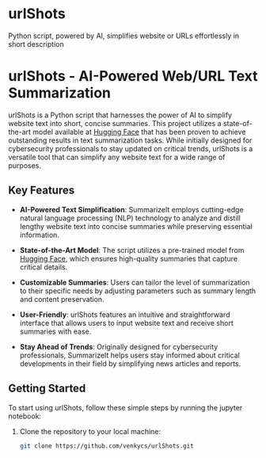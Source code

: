 # urlShots
Python script, powered by AI, simplifies website or URLs effortlessly in short description

# urlShots - AI-Powered Web/URL Text Summarization

urlShots is a Python script that harnesses the power of AI to simplify website text into short, concise summaries. This project utilizes a state-of-the-art model available at [Hugging Face](https://huggingface.co/venkycs/securityShots) that has been proven to achieve outstanding results in text summarization tasks. While initially designed for cybersecurity professionals to stay updated on critical trends, urlShots is a versatile tool that can simplify any website text for a wide range of purposes.

## Key Features

- **AI-Powered Text Simplification**: SummarizeIt employs cutting-edge natural language processing (NLP) technology to analyze and distill lengthy website text into concise summaries while preserving essential information.

- **State-of-the-Art Model**: The script utilizes a pre-trained model from [Hugging Face](https://huggingface.co/venkycs/securityShots), which ensures high-quality summaries that capture critical details.

- **Customizable Summaries**: Users can tailor the level of summarization to their specific needs by adjusting parameters such as summary length and content preservation.

- **User-Friendly**: urlShots features an intuitive and straightforward interface that allows users to input website text and receive short summaries with ease.

- **Stay Ahead of Trends**: Originally designed for cybersecurity professionals, SummarizeIt helps users stay informed about critical developments in their field by simplifying news articles and reports.

## Getting Started

To start using urlShots, follow these simple steps by running the jupyter notebook:

1. Clone the repository to your local machine:

   ```bash
   git clone https://github.com/venkycs/urlShots.git
